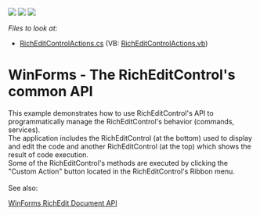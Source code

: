 <!-- default badges list -->
![](https://img.shields.io/endpoint?url=https://codecentral.devexpress.com/api/v1/VersionRange/128612295/20.1.2%2B)
[![](https://img.shields.io/badge/Open_in_DevExpress_Support_Center-FF7200?style=flat-square&logo=DevExpress&logoColor=white)](https://supportcenter.devexpress.com/ticket/details/T210437)
[![](https://img.shields.io/badge/📖_How_to_use_DevExpress_Examples-e9f6fc?style=flat-square)](https://docs.devexpress.com/GeneralInformation/403183)
<!-- default badges end -->
<!-- default file list -->
*Files to look at*:

* [RichEditControlActions.cs](./CS/RichEditAPISample/CodeExamples/RichEditControlActions.cs) (VB: [RichEditControlActions.vb](./VB/RichEditAPISample/CodeExamples/RichEditControlActions.vb))
<!-- default file list end -->
# WinForms - The RichEditControl's common API


<p>This example demonstrates how to use RichEditControl's API to programmatically manage the RichEditControl's behavior (commands, services).<br />The application includes the RichEditControl (at the bottom) used to display and edit the code and another RichEditControl (at the top) which shows the result of code execution.<br />Some of the RichEditControl's methods are executed by clicking the "Custom Action" button located in the RichEditControl's Ribbon menu.<br /><br />See also:</p>
<p><a href="https://www.devexpress.com/Support/Center/p/E5219">WinForms RichEdit Document API</a></p>

<br/>


